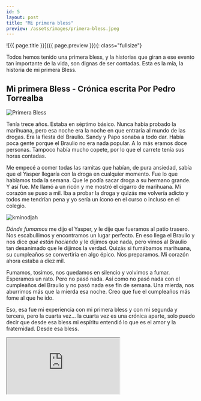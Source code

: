 ```yaml
---
id: 5
layout:	post
title: "Mi primera bless"
preview: /assets/images/primera-bless.jpeg
---
```


![{{ page.title }}]({{ page.preview }}){: class="fullsize"}

Todos hemos tenido una primera bless, y la historias que giran a ese evento tan importante de la vida, son dignas de ser contadas. Esta es la mía, la historia de mi primera Bless.

<!--break-->

## Mi primera Bless - Crónica escrita Por Pedro Torrealba

![Primera Bless](https://media.todojujuy.com/adjuntos/227/imagenes/001/141/0001141646.jpg)

Tenía trece años. Estaba en séptimo básico. Nunca había probado la marihuana, pero esa noche era la noche en que entraría al mundo de las drogas. Era la fiesta del Braulio. Sandy y Papo sonaba a todo dar. Había poca gente porque el Braulio no era nada popular. A lo más eramos doce personas. Tampoco había mucho copete, por lo que el carrete tenía sus horas contadas.

Me empecé a comer todas las ramitas que habían, de pura ansiedad, sabía que el Yasper llegaría con la droga en cualquier momento. Fue lo que hablamos toda la semana. Que le podía sacar droga a su hermano grande. Y así fue. Me llamó a un ricón y me mostró el cigarro de marihuana. Mi corazón se puso a mil. Iba a probar la droga y quizás me volvería adicto y todos me tendrían pena y yo sería un ícono en el curso o incluso en el colegio.

![kminodjah](https://cdni.rt.com/actualidad/public_images/2015.08/article/55c37493c461889d538b4591.jpg)

*Dónde fumamos* me dijo el Yasper, y le dije que fueramos al patio trasero. Nos escabullimos y encontramos un lugar perfecto. En eso llega el Braulio y nos dice *qué están haciendo* y le dijimos que nada, pero vimos al Braulio tan desanimado que le dijimos la verdad. Quizás si fumábamos marihuana, su cumpleaños se convertiría en algo épico. Nos preparamos. Mi corazón ahora estaba a diez mil.

Fumamos, tosimos, nos quedamos en silencio y volvimos a fumar. Esperamos un rato. Pero no pasó nada. Así como no pasó nada con el cumpleaños del Braulio y no pasó nada ese fin de semana. Una mierda, nos aburrimos más que la mierda esa noche. Creo que fue el cumpleaños más fome al que he ido.

Eso, esa fue mi experiencia con mi primera bless y con mi segunda y tercera, pero la cuarta vez... la cuarta vez es una crónica aparte, solo puedo decir que desde esa bless mi espíritu entendió lo que es el amor y la fraternidad. Desde esa bless.

<div class="youtube-wrapper">
  <iframe src="https://www.youtube.com/embed/HJi9y-lKvk0" allowfullscreen></iframe>
</div>
